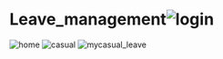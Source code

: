 # Leave_management![login](https://github.com/yaswanthkumaranbu/Leave_management/assets/138027891/882e6986-88de-422c-a420-7878d355abd6)
![home](https://github.com/yaswanthkumaranbu/Leave_management/assets/138027891/d07b6e6a-7520-4ce2-8015-fa49fff63e21)
![casual](https://github.com/yaswanthkumaranbu/Leave_management/assets/138027891/53f8a237-1f3d-4ec3-b319-76498a42a867)
![mycasual_leave](https://github.com/yaswanthkumaranbu/Leave_management/assets/138027891/771617e0-c845-4542-baf3-d4e526042d3e)
